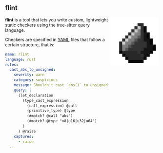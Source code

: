 ## flint

<img
  align='right'
  src='assets/logo.png'
/>

**flint** is a tool that lets you write custom, lightweight static checkers
using the tree-sitter query language.

Checkers are specified in [YAML](https://en.wikipedia.org/wiki/YAML) files that
follow a certain structure, that is:

```yaml
name: rlint
language: rust
rules:
  cast_abs_to_unsigned:
    severity: warn
    category: suspicious
    message: Shouldn't cast `abs()` to unsigned
    query: |
      (let_declaration
        (type_cast_expression
          (call_expression) @call
          (primitive_type) @type
          (#match? @call "abs")
          (#match? @type "u8|u16|u32|u64")
        )
      ) @raise
    captures:
      - raise
  ...
```
